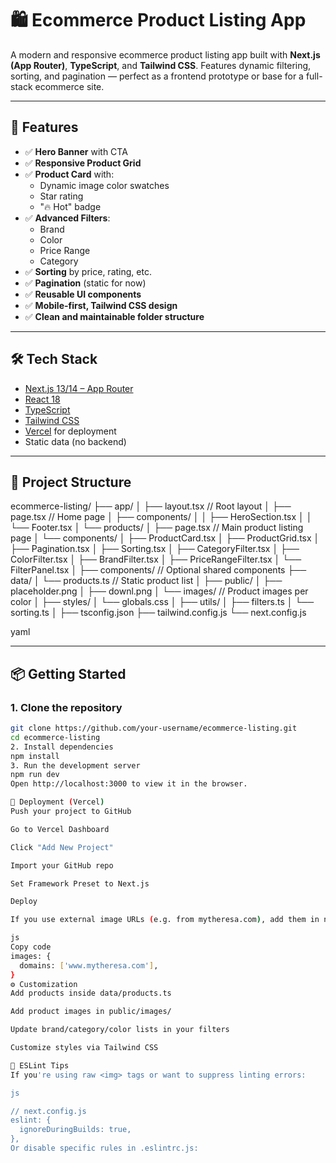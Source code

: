 # 🛍️ Ecommerce Product Listing App

A modern and responsive ecommerce product listing app built with **Next.js (App Router)**, **TypeScript**, and **Tailwind CSS**. Features dynamic filtering, sorting, and pagination — perfect as a frontend prototype or base for a full-stack ecommerce site.

---

## 🚀 Features

- ✅ **Hero Banner** with CTA
- ✅ **Responsive Product Grid**
- ✅ **Product Card** with:
  - Dynamic image color swatches
  - Star rating
  - "🔥 Hot" badge
- ✅ **Advanced Filters**:
  - Brand
  - Color
  - Price Range
  - Category
- ✅ **Sorting** by price, rating, etc.
- ✅ **Pagination** (static for now)
- ✅ **Reusable UI components**
- ✅ **Mobile-first, Tailwind CSS design**
- ✅ **Clean and maintainable folder structure**

---

## 🛠️ Tech Stack

- [Next.js 13/14 – App Router](https://nextjs.org/docs/app)
- [React 18](https://react.dev/)
- [TypeScript](https://www.typescriptlang.org/)
- [Tailwind CSS](https://tailwindcss.com/)
- [Vercel](https://vercel.com/) for deployment
- Static data (no backend)

---

## 📁 Project Structure

ecommerce-listing/
├── app/
│ ├── layout.tsx // Root layout
│ ├── page.tsx // Home page
│ ├── components/
│ │ ├── HeroSection.tsx
│ │ └── Footer.tsx
│ └── products/
│ ├── page.tsx // Main product listing page
│ └── components/
│ ├── ProductCard.tsx
│ ├── ProductGrid.tsx
│ ├── Pagination.tsx
│ ├── Sorting.tsx
│ ├── CategoryFilter.tsx
│ ├── ColorFilter.tsx
│ ├── BrandFilter.tsx
│ ├── PriceRangeFilter.tsx
│ └── FilterPanel.tsx
│
├── components/ // Optional shared components
├── data/
│ └── products.ts // Static product list
│
├── public/
│ ├── placeholder.png
│ ├── downl.png
│ └── images/ // Product images per color
│
├── styles/
│ └── globals.css
│
├── utils/
│ ├── filters.ts
│ └── sorting.ts
│
├── tsconfig.json
├── tailwind.config.js
└── next.config.js

yaml


---

## 📦 Getting Started

### 1. Clone the repository

```bash
git clone https://github.com/your-username/ecommerce-listing.git
cd ecommerce-listing
2. Install dependencies
npm install
3. Run the development server
npm run dev
Open http://localhost:3000 to view it in the browser.

🚢 Deployment (Vercel)
Push your project to GitHub

Go to Vercel Dashboard

Click "Add New Project"

Import your GitHub repo

Set Framework Preset to Next.js

Deploy

If you use external image URLs (e.g. from mytheresa.com), add them in next.config.js:

js
Copy code
images: {
  domains: ['www.mytheresa.com'],
}
⚙️ Customization
Add products inside data/products.ts

Add product images in public/images/

Update brand/category/color lists in your filters

Customize styles via Tailwind CSS

📌 ESLint Tips
If you're using raw <img> tags or want to suppress linting errors:

js

// next.config.js
eslint: {
  ignoreDuringBuilds: true,
},
Or disable specific rules in .eslintrc.js:





